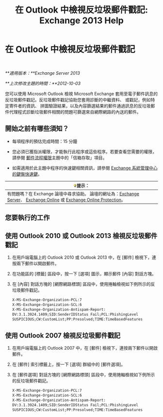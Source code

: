 ﻿---
title: '在 Outlook 中檢視反垃圾郵件戳記: Exchange 2013 Help'
TOCTitle: 在 Outlook 中檢視反垃圾郵件戳記
ms:assetid: cddb5dbf-ad1e-471c-9fc8-28ddcf7ec1d0
ms:mtpsurl: https://technet.microsoft.com/zh-tw/library/Bb124595(v=EXCHG.150)
ms:contentKeyID: 50474244
ms.date: 05/21/2018
mtps_version: v=EXCHG.150
ms.translationtype: MT
---

# 在 Outlook 中檢視反垃圾郵件戳記

 

_**適用版本：**Exchange Server 2013_

_**上次修改主題的時間：**2012-10-03_

您可以使用 Microsoft Outlook 檢視 Microsoft Exchange 套用至電子郵件訊息的反垃圾郵件戳記。反垃圾郵件戳記協助您套用診斷的中繼資料、 或戳記，例如特定寄件者的資訊、 拼圖驗證結果，以及內容篩選結果的郵件通過訊息的反垃圾郵件代理程式診斷垃圾郵件相關的問題可篩選來自網際網路的內送的郵件。

## 開始之前有哪些須知？

  - 每項程序的預估完成時間：15 分鐘

  - 您必須已獲指派權限，才能執行此程序或這些程序。若要查看您需要的權限，請參閱 [郵件流程權限](mail-flow-permissions-exchange-2013-help.md)主題中的「信箱存取」項目。

  - 如需適用於此主題中程序的快速鍵相關資訊，請參閱 [Exchange 系統管理中心的鍵盤快速鍵](keyboard-shortcuts-in-the-exchange-admin-center-exchange-online-protection-help.md)。

<table>
<thead>
<tr class="header">
<th><img src="images/Bb124558.tip(EXCHG.150).gif" title="提示" alt="提示" />提示：</th>
</tr>
</thead>
<tbody>
<tr class="odd">
<td>有問題嗎？在 Exchange 論壇中尋求協助。 論壇的網址為：<a href="https://go.microsoft.com/fwlink/p/?linkid=60612">Exchange Server</a>、 <a href="https://go.microsoft.com/fwlink/p/?linkid=267542">Exchange Online</a> 或 <a href="https://go.microsoft.com/fwlink/p/?linkid=285351">Exchange Online Protection</a>。</td>
</tr>
</tbody>
</table>


## 您要執行的工作

## 使用 Outlook 2010 或 Outlook 2013 檢視反垃圾郵件戳記

1.  在用戶端電腦上的 Outlook 2010 或 Outlook 2013 中，在 \[郵件\] 檢視下，連按兩下郵件以開啟郵件。

2.  在功能區的 \[標籤\] 區段中，按一下 \[選項\] 圖示，顯示郵件 \[內容\] 對話方塊。

3.  在 \[內容\] 對話方塊的 \[網際網路標頭\] 區段中，使用捲軸檢視如下例所示的反垃圾郵件戳記。
    
        X-MS-Exchange-Organization-PCL:7
        X-MS-Exchange-Organization-SCL:6
        X-MS-Exchange-Organization-Antispam-Report: DV:3.1.3924.1409;SID:SenderIDStatus Fail;PCL:PhishingLevel SUSPICIOUS;CW:CustomList;PP:Presolved;TIME:TimeBasedFeatures

## 使用 Outlook 2007 檢視反垃圾郵件戳記

1.  在用戶端電腦上的 Outlook 2007 中，在 \[郵件\] 檢視下，連按兩下郵件以開啟郵件。

2.  在 \[郵件\] 索引標籤上，按一下 \[選項\] 群組中的 \[郵件選項\]。

3.  在 \[郵件選項\] 對話方塊的 \[網際網路標頭\] 區段中，使用捲軸檢視如下例所示的反垃圾郵件戳記。
    
        X-MS-Exchange-Organization-PCL:7
        X-MS-Exchange-Organization-SCL:6
        X-MS-Exchange-Organization-Antispam-Report: DV:3.1.3924.1409;SID:SenderIDStatus Fail;PCL:PhishingLevel SUSPICIOUS;CW:CustomList;PP:Presolved;TIME:TimeBasedFeatures


